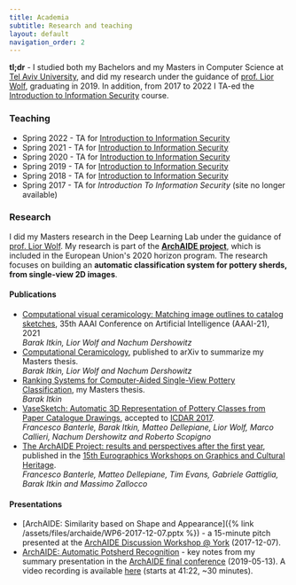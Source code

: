 ```yaml
---
title: Academia
subtitle: Research and teaching
layout: default
navigation_order: 2
---
```


**tl;dr** - I studied both my Bachelors and my Masters in Computer Science at [Tel Aviv University](https://www.tau.ac.il), and did my research under the guidance of [prof. Lior Wolf](lior-wolf), graduating in 2019. In addition, from 2017 to 2022 I TA-ed the [Introduction to Information Security](https://infosec.cs.tau.ac.il) course.

### Teaching

* Spring 2022 - TA for [Introduction to Information Security](https://infosec.cs.tau.ac.il/2022)
* Spring 2021 - TA for [Introduction to Information Security](https://infosec.cs.tau.ac.il/2021)
* Spring 2020 - TA for [Introduction to Information Security](https://infosec.cs.tau.ac.il/2020)
* Spring 2019 - TA for [Introduction to Information Security](https://infosec.cs.tau.ac.il/2019)
* Spring 2018 - TA for [Introduction to Information Security](https://infosec.cs.tau.ac.il/2018)
* Spring 2017 - TA for _Introduction To Information Security_ (site no longer available)

### Research

I did my Masters research in the Deep Learning Lab under the guidance of [prof. Lior Wolf](lior-wolf). My research is part of the **[ArchAIDE project](http://www.archaide.eu)**, which is included in the European Union's 2020 horizon program. The research focuses on building an **automatic classification system for pottery sherds, from single-view 2D images**.

#### Publications
* [Computational visual ceramicology: Matching image outlines to catalog sketches](http://www.cs.tau.ac.il/~nachumd/papers/Ceramicology.pdf), 35th AAAI Conference on Artificial Intelligence (AAAI-21), 2021<br /> _Barak Itkin, Lior Wolf and Nachum Dershowitz_
* [Computational Ceramicology](https://arxiv.org/abs/1911.09960), published to arXiv to summarize my Masters thesis.<br /> _Barak Itkin, Lior Wolf and Nachum Dershowitz_
* [Ranking Systems for Computer-Aided Single-View Pottery Classification](http://primage.tau.ac.il/libraries/theses/exeng/free/9933001299604146.pdf), my Masters thesis.<br /> _Barak Itkin_
* [VaseSketch: Automatic 3D Representation of Pottery Classes from Paper Catalogue Drawings](vasesketch), accepted to [ICDAR 2017](icdar-2017).<br />
  _Francesco Banterle, Barak Itkin, Matteo Dellepiane, Lior Wolf, Marco Callieri, Nachum Dershowitz and Roberto Scopigno_
* [The ArchAIDE Project: results and perspectives after the first year](archaide-first-year), published in the [15th Eurographics Workshops on Graphics and Cultural Heritage](eurographics-15).<br />
  _Francesco Banterle, Matteo Dellepiane, Tim Evans, Gabriele Gattiglia, Barak Itkin and Massimo Zallocco_

#### Presentations

* [ArchAIDE: Similarity based on Shape and Appearance]({% link /assets/files/archaide/WP6-2017-12-07.pptx %}) - a 15-minute pitch presented at the [ArchAIDE Discussion Workshop @ York](archaide-york2017) (2017-12-07).
* [ArchAIDE: Automatic Potsherd Recognition](https://docs.google.com/presentation/d/1XTJOH1aH7P5G9H__dVkU6xkYoIsFW0kihk_TMTdA8mk) - key notes from my summary presentation in the [ArchAIDE final conference](archaide-final-conference) (2019-05-13). A video recording is available [here](https://bit.ly/31x5tDC) (starts at 41:22, ~30 minutes).

[lior-wolf]: https://www.tau.ac.il/~wolf
[vasesketch]: http://vcg.isti.cnr.it/Publications/2017/BIDWCDS17/
[icdar-2017]: http://u-pat.org/ICDAR2017
[archaide-first-year]: http://vcg.isti.cnr.it/Publications/2017/BDEGIZ17/
[eurographics-15]: http://gch17.tugraz.at/
[archaide-york2017]: https://www.eventbrite.co.uk/e/archaide-discussion-workshop-york-tickets-38864514810
[archaide-final-conference]: http://www.archaide.eu/blog/-/blogs/40726565?groupId=21275&pk=40726565&userId=21906
